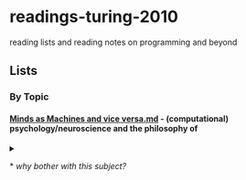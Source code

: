 # readings-turing-2010
reading lists and reading notes on programming and beyond

## Lists 

### By Topic
#### [Minds as Machines and vice versa.md](https://github.com/kellydinneen/readings-turing-2010/blob/master/Minds%20as%20Machines%20and%20vice%20versa.md) - (computational) psychology/neuroscience and the philosophy of
<details>
<summary> 
	<p align="left"> 
	* <i>why bother with this subject?</i> </summary>
<br>
	
	- <U> how can learn from the human mind to build better software? </U>
	
		* how can we (and should we) model computers on ourselves?
		
		* how can we avoid the pitfalls of human psychology when designing computer 'psychologies'
		
		* does framing software as psychology help us or hurt us as designers?	
		
	- <strong>how can we build software that is better for the human mind</strong>
	
		* how is the technology we use contributing to our wellbeing, planting new epistemic habits, changing the way we think
		
		* what can psychology + neuroscience tell us about how can we do better for users
		
		* how can we augment + fill in the gaps of human capacities rather than merely replicating + replacing them
		
	- <strong>how can understanding of computers enhance our understanding of the mind</strong>
	
		* what can psychologists/neuroscientists learn from programmers and computer scientists about the nature of information and thought
		
	- <strong>how can software be used as a tool in behavioral science research</strong>
	
		* for modelling of neural function, decision making, social interaction
		
		* for data processing
		
		* for data collection (e.g. scaled, web hosted surveys and digital experiments)
		
		* for communication and education
		
	- <strong>what should we think about AI?</strong>
	
		* what is there to be afraid of?
		
		* what kind of control do we have over the future?
	
	</details>

